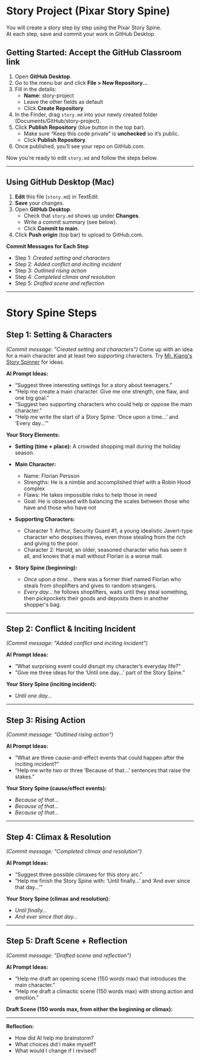# Story Project (Pixar Story Spine)

You will create a story step by step using the Pixar Story Spine.  
At each step, save and commit your work in GitHub Desktop.


## Getting Started: Accept the GitHub Classroom link

1. Open **GitHub Desktop**.  
2. Go to the menu bar and click **File > New Repository…**  
3. Fill in the details:  
   - **Name:** story-project  
   - Leave the other fields as default  
   - Click **Create Repository**  
4. In the Finder, drag `story.md` into your newly created folder (Documents/GitHub/story-project).  
5. Click **Publish Repository** (blue button in the top bar).  
   - Make sure “Keep this code private” is **unchecked** so it’s public.  
   - Click **Publish Repository**.  
6. Once published, you’ll see your repo on GitHub.com.  

Now you’re ready to edit `story.md` and follow the steps below.  

---

## Using GitHub Desktop (Mac)

1. **Edit** this file (`story.md`) in TextEdit.  
2. **Save** your changes.  
3. Open **GitHub Desktop**.  
   - Check that `story.md` shows up under **Changes**.    
   - Write a commit summary (see below).  
   - Click **Commit to main**.  
4. Click **Push origin** (top bar) to upload to GitHub.com.  

**Commit Messages for Each Step**
- Step 1: *Created setting and characters*  
- Step 2: *Added conflict and inciting incident*  
- Step 3: *Outlined rising action*  
- Step 4: *Completed climax and resolution*  
- Step 5: *Drafted scene and reflection*  

---

# Story Spine Steps

## Step 1: Setting & Characters
*(Commit message: "Created setting and characters")*
Come up with an idea for a main character and at least two supporting characters. Try [Mr. Kiang's Story Spinner](https://www.kiang.net/spinner) for ideas.

**AI Prompt Ideas:**  
- “Suggest three interesting settings for a story about teenagers.”  
- “Help me create a main character. Give me one strength, one flaw, and one big goal.”  
- “Suggest two supporting characters who could help or oppose the main character.”  
- “Help me write the start of a Story Spine: ‘Once upon a time…’ and ‘Every day…’”  

**Your Story Elements:**  
- **Setting (time + place):** A crowded shopping mall during the holiday season.
- **Main Character:**  
  - Name: Florian Persson
  - Strengths: He is a nimble and accomplished thief with a Robin Hood complex
  - Flaws: He takes impossible risks to help those in need
  - Goal: He is obsessed with balancing the scales between those who have and those who have not
- **Supporting Characters:**  
  - Character 1: Arthur, Security Guard #1, a young idealistic Javert-type character who despises thieves, even those stealing from the rich and giving to the poor.
  - Character 2: Harold, an older, seasoned character who has seen it all, and knows that a mall without Florian is a worse mall.

- **Story Spine (beginning):**  
  - *Once upon a time…* there was a former thief named Florian who steals from shoplifters and gives to random strangers. 
  - *Every day…* he follows shoplifters, waits until they steal something, then pickpockets their goods and deposits them in another shopper's bag.

---

## Step 2: Conflict & Inciting Incident
*(Commit message: "Added conflict and inciting incident")*

**AI Prompt Ideas:**  
- “What surprising event could disrupt my character’s everyday life?”  
- “Give me three ideas for the ‘Until one day…’ part of the Story Spine.”  

**Your Story Spine (inciting incident):**  
- *Until one day…*  

---

## Step 3: Rising Action
*(Commit message: "Outlined rising action")*

**AI Prompt Ideas:**  
- “What are three cause-and-effect events that could happen after the inciting incident?”  
- “Help me write two or three ‘Because of that…’ sentences that raise the stakes.”  

**Your Story Spine (cause/effect events):**  
- *Because of that…*  
- *Because of that…*  
- *Because of that…*  

---

## Step 4: Climax & Resolution
*(Commit message: "Completed climax and resolution")*

**AI Prompt Ideas:**  
- “Suggest three possible climaxes for this story arc.”  
- “Help me finish the Story Spine with: ‘Until finally…’ and ‘And ever since that day…’”  

**Your Story Spine (climax and resolution):**  
- *Until finally…*  
- *And ever since that day…*  

---

## Step 5: Draft Scene + Reflection
*(Commit message: "Drafted scene and reflection")*

**AI Prompt Ideas:**  
- “Help me draft an opening scene (150 words max) that introduces the main character.”  
- “Help me draft a climactic scene (150 words max) with strong action and emotion.”  

**Draft Scene (150 words max, from either the beginning or climax):**  

---

**Reflection:**  
- How did AI help me brainstorm?  
- What choices did I make myself?  
- What would I change if I revised?  
